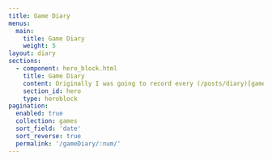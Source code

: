 ```yaml
---
title: Game Diary
menus:
  main:
    title: Game Diary
    weight: 5
layout: diary
sections:
  - component: hero_block.html
    title: Game Diary
    content: Originally I was going to record every (/posts/diary)[game I played] but that proved time consuming. Now I record my plays using (https://www.bgstatsapp.com/)[BG Stats]. So I'll use this to highlight specific plays I found particular fun or interesting.
    section_id: hero
    type: heroblock
pagination: 
  enabled: true
  collection: games
  sort_field: 'date'
  sort_reverse: true
  permalink: '/gameDiary/:num/'
---
```


